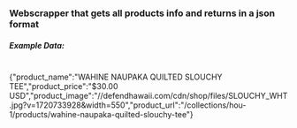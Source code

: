 ### Webscrapper that gets all products info and returns in a json format 

##### Example Data:
<br>
{"product_name":"WAHINE NAUPAKA QUILTED SLOUCHY TEE","product_price":"$30.00 USD","product_image":"//defendhawaii.com/cdn/shop/files/SLOUCHY_WHT.jpg?v=1720733928&width=550","product_url":"/collections/hou-1/products/wahine-naupaka-quilted-slouchy-tee"}